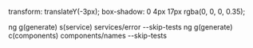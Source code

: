 transform: translateY(-3px);
    box-shadow: 0 4px 17px rgba(0, 0, 0, 0.35);


ng g(generate) s(service) services/error --skip-tests
ng g(generate) c(components) components/names --skip-tests
